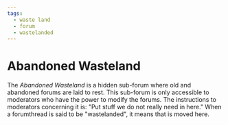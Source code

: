 ```yaml
---
tags:
  - waste land
  - forum
  - wastelanded
---
```


# Abandoned Wasteland

The *Abandoned Wasteland* is a hidden sub-forum where old and abandoned forums are laid to rest. This sub-forum is only accessible to moderators who have the power to modify the forums. The instructions to moderators concerning it is: "Put stuff we do not really need in here." When a forumthread is said to be "wastelanded", it means that is moved here.

<!-- This is a stub -->
<!-- TODO: Insert images and links -->